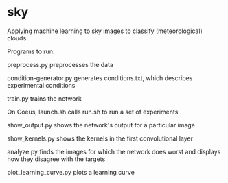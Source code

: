 # sky
Applying machine learning to sky images to classify (meteorological) clouds.
                                                    
Programs to run:

preprocess.py preprocesses the data

condition-generator.py generates conditions.txt, which describes experimental
    conditions

train.py trains the network

On Coeus, launch.sh calls run.sh to run a set of experiments

show_output.py shows the network's output for a particular image

show_kernels.py shows the kernels in the first convolutional layer

analyze.py finds the images for which the network does worst and displays
    how they disagree with the targets

plot_learning_curve.py plots a learning curve
